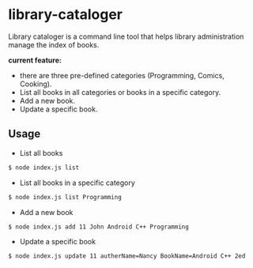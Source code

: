 # library-cataloger
Library cataloger is a command line tool that helps library administration manage the index of books.

**current feature:**
- there are three pre-defined categories (Programming, Comics, Cooking).
- List all books in all categories or books in a specific category.
- Add a new book.
- Update a specific book.

## Usage
- List all books
```sh
$ node index.js list
```
- List all books in a specific category
```sh
$ node index.js list Programming
```
- Add a new book
```sh
$ node index.js add 11 John Android C++ Programming
```
- Update a specific book
```sh
$ node index.js update 11 autherName=Nancy BookName=Android C++ 2ed
```
